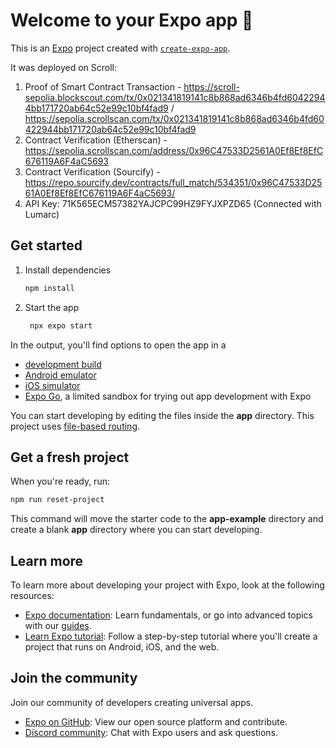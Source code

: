 # Welcome to your Expo app 👋

This is an [Expo](https://expo.dev) project created with [`create-expo-app`](https://www.npmjs.com/package/create-expo-app).

It was deployed on Scroll:

1. Proof of Smart Contract Transaction - https://scroll-sepolia.blockscout.com/tx/0x021341819141c8b868ad6346b4fd60422944bb171720ab64c52e99c10bf4fad9 / https://sepolia.scrollscan.com/tx/0x021341819141c8b868ad6346b4fd60422944bb171720ab64c52e99c10bf4fad9
2. Contract Verification (Etherscan) - https://sepolia.scrollscan.com/address/0x96C47533D2561A0Ef8Ef8EfC676119A6F4aC5693
3. Contract Verification (Sourcify) - https://repo.sourcify.dev/contracts/full_match/534351/0x96C47533D2561A0Ef8Ef8EfC676119A6F4aC5693/
4. API Key: 71K565ECM57382YAJCPC99HZ9FYJXPZD65 (Connected with Lumarc)


## Get started

1. Install dependencies

   ```bash
   npm install
   ```

2. Start the app

   ```bash
    npx expo start
   ```

In the output, you'll find options to open the app in a

- [development build](https://docs.expo.dev/develop/development-builds/introduction/)
- [Android emulator](https://docs.expo.dev/workflow/android-studio-emulator/)
- [iOS simulator](https://docs.expo.dev/workflow/ios-simulator/)
- [Expo Go](https://expo.dev/go), a limited sandbox for trying out app development with Expo

You can start developing by editing the files inside the **app** directory. This project uses [file-based routing](https://docs.expo.dev/router/introduction).

## Get a fresh project

When you're ready, run:

```bash
npm run reset-project
```

This command will move the starter code to the **app-example** directory and create a blank **app** directory where you can start developing.

## Learn more

To learn more about developing your project with Expo, look at the following resources:

- [Expo documentation](https://docs.expo.dev/): Learn fundamentals, or go into advanced topics with our [guides](https://docs.expo.dev/guides).
- [Learn Expo tutorial](https://docs.expo.dev/tutorial/introduction/): Follow a step-by-step tutorial where you'll create a project that runs on Android, iOS, and the web.

## Join the community

Join our community of developers creating universal apps.

- [Expo on GitHub](https://github.com/expo/expo): View our open source platform and contribute.
- [Discord community](https://chat.expo.dev): Chat with Expo users and ask questions.
